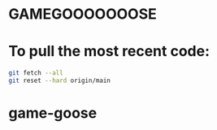 # GAMEGOOOOOOOSE

# To pull the most recent code:

```bash
git fetch --all
git reset --hard origin/main
```
# game-goose
